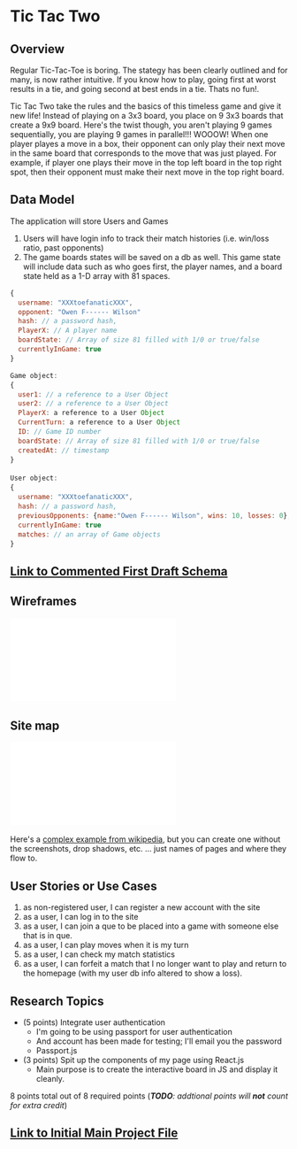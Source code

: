 # Tic Tac Two

## Overview
Regular Tic-Tac-Toe is boring. The stategy has been clearly outlined and for many, is now rather intuitive. If you know how to play, going first at worst results in a tie, and going second at best ends in a tie. Thats no fun!.

Tic Tac Two take the rules and the basics of this timeless game and give it new life! Instead of playing on a 3x3 board, you place on 9 3x3 boards that create a 9x9 board. Here's the twist though, you aren't playing 9 games sequentially, you are playing 9 games in parallel!!! WOOOW! When one player playes a move in a box, their opponent can only play their next move in the same board that corresponds to the move that was just played. For example, if player one plays their move in the top left board in the top right spot, then their opponent must make their next move in the top right board.


## Data Model
The application will store Users and Games

1) Users will have login info to track their match histories (i.e. win/loss ratio, past opponents)
2) The game boards states will be saved on a db as well. This game state will include data such as who goes first, the player names, and a board state held as a 1-D array with 81 spaces.

```javascript
{
  username: "XXXtoefanaticXXX",
  opponent: "Owen F------ Wilson"
  hash: // a password hash,
  PlayerX: // A player name
  boardState: // Array of size 81 filled with 1/0 or true/false
  currentlyInGame: true
}
```

```javascript
Game object:
{
  user1: // a reference to a User Object
  user2: // a reference to a User Object
  PlayerX: a reference to a User Object
  CurrentTurn: a reference to a User Object
  ID: // Game ID number
  boardState: // Array of size 81 filled with 1/0 or true/false
  createdAt: // timestamp
}

User object:
{
  username: "XXXtoefanaticXXX",
  hash: // a password hash,
  previousOpponents: {name:"Owen F------ Wilson", wins: 10, losses: 0},
  currentlyInGame: true
  matches: // an array of Game objects
}
```

## [Link to Commented First Draft Schema](db.js) 

## Wireframes

![pages](documentation/Wireframe.pdf)

## Site map

![pages](documentation/Sitemap.pdf)

Here's a [complex example from wikipedia](https://upload.wikimedia.org/wikipedia/commons/2/20/Sitemap_google.jpg), but you can create one without the screenshots, drop shadows, etc. ... just names of pages and where they flow to.

## User Stories or Use Cases

1. as non-registered user, I can register a new account with the site
2. as a user, I can log in to the site
3. as a user, I can join a que to be placed into a game with someone else that is in que.
4. as a user, I can play moves when it is my turn
5. as a user, I can check my match statistics
6. as a user, I can forfeit a match that I no longer want to play and return to the homepage (with my user db info altered to show a loss).

## Research Topics
* (5 points) Integrate user authentication
    * I'm going to be using passport for user authentication
    * And account has been made for testing; I'll email you the password
    * Passport.js
* (3 points) Spit up the components of my page using React.js
    * Main purpose is to create the interactive board in JS and display it cleanly.

8 points total out of 8 required points (___TODO__: addtional points will __not__ count for extra credit_)


## [Link to Initial Main Project File](app.js) 